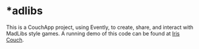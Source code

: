 # *adlibs

This is a CouchApp project, using Evently, to create, share, and interact with MadLibs style games.  A running demo of this code can be found at [Iris Couch](http://scbarber.iriscouch.com/adlibs/_design/lib/index.html#/).